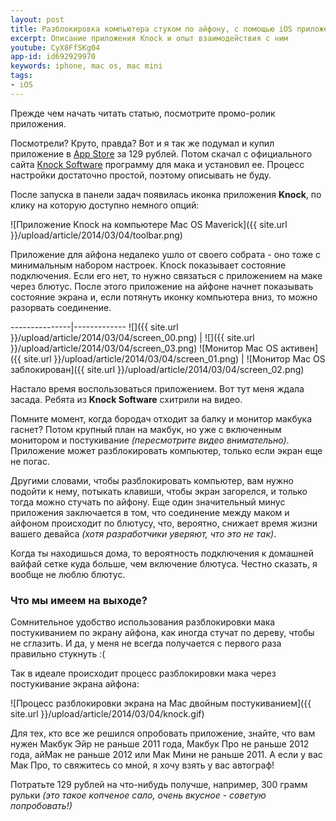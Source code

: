 ```yaml
---
layout: post
title: Разблокировка компьютера стуком по айфону, с помощью iOS приложения Knock
excerpt: Описание приложения Knock и опыт взаимодействия с ним
youtube: CyX8FfSKg04
app-id: id692929970
keywords: iphone, mac os, mac mini
tags:
- iOS
---
```


Прежде чем начать читать статью, посмотрите промо-ролик приложения.

Посмотрели? Круто, правда? Вот и я так же подумал и купил приложение в [App Store](https://itunes.apple.com/ru/app/knock-unlock-your-mac-without/id692929970) за 129 рублей.
Потом скачал с официального сайта [Knock Software](http://knocktounlock.com) программу для мака и установил ее. Процесс настройки достаточно простой, поэтому описывать не буду.

После запуска в панели задач появилась иконка приложения **Knock**, по клику на которую доступно немного опций:

![Приложение Knock на компьютере Mac OS Maverick]({{ site.url }}/upload/article/2014/03/04/toolbar.png)

Приложение для айфона недалеко ушло от своего собрата - оно тоже с минимальным набором настроек. Knock показывает состояние подключения.
Если его нет, то нужно связаться с приложением на маке через блютус. После этого приложение на айфоне начнет показывать состояние экрана и, если потянуть иконку компьютера вниз, то можно разорвать соединение.

---------------|-------------
![]({{ site.url }}/upload/article/2014/03/04/screen_00.png) | ![]({{ site.url }}/upload/article/2014/03/04/screen_03.png)
![Монитор  Mac OS активен]({{ site.url }}/upload/article/2014/03/04/screen_01.png) | ![Монитор  Mac OS заблокирован]({{ site.url }}/upload/article/2014/03/04/screen_02.png)

Настало время воспользоваться приложением. Вот тут меня ждала засада. Ребята из **Knock Software** схитрили на видео.

Помните момент, когда бородач отходит за балку и монитор макбука гаснет? Потом крупный план на макбук, но уже с включенным монитором и постукивание *(пересмотрите видео внимательно)*.
Приложение может разблокировать компьютер, только если экран еще не погас.

Другими словами, чтобы разблокировать компьютер, вам нужно подойти к нему, потыкать клавиши, чтобы экран загорелся, и только тогда можно стучать по айфону.
Еще один значительный минус приложения заключается в том, что соединение между маком и айфоном происходит по блютусу, что, вероятно, снижает время жизни вашего девайса *(хотя разработчики уверяют, что это не так)*.

Когда ты находишься дома, то вероятность подключения к домашней вайфай сетке куда больше, чем включение блютуса. Честно сказать, я вообще не люблю блютус.

### Что мы имеем на выходе?

Сомнительное удобство использования разблокировки мака постукиванием по экрану айфона, как иногда стучат по дереву, чтобы не сглазить. И да, у меня не всегда получается с первого раза правильно стукнуть :(

Так в идеале происходит процесс разблокировки мака через постукивание экрана айфона:

![Процесс разблокировки экрана на Mac двойным постукиванием]({{ site.url }}/upload/article/2014/03/04/knock.gif)

Для тех, кто все же решился опробовать приложение, знайте, что вам нужен Макбук Эйр не раньше 2011 года, Макбук Про не раньше 2012 года, айМак не раньше 2012 или Мак Мини не раньше 2011. А если у вас Мак Про, то свяжитесь со мной, я хочу взять у вас автограф!

Потратьте 129 рублей на что-нибудь получше, например, 300 грамм рульки *(это такое копченое сало, очень вкусное - советую попробовать!)*
